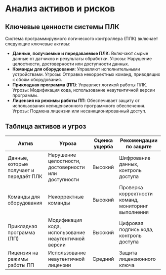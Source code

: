 # Анализ активов и рисков

## Ключевые ценности системы ПЛК
Система программируемого логического контроллера (ПЛК) включает следующие ключевые активы:
- **Данные, получаемые и передаваемые ПЛК**:
   Включают сырые данные от датчиков и результаты обработки.
   Угрозы: Нарушение целостности, достоверности или доступности данных.
- **Команды для оборудования**:
   Управляют исполнительными устройствами.
   Угрозы: Отправка некорректных команд, приводящих к сбоям оборудования.
- **Прикладная программа (ПП)**:
   Управляет логикой работы ПЛК.
   Угрозы: Модификация кода, использование неаутентичной версии программы.
- **Лицензия на режимы работы ПП**:
   Обеспечивает защиту от использования нелицензионного программного обеспечения.
   Угрозы: Подмена лицензии или несанкционированный доступ.

## Таблица активов и угроз
| Актив                         | Угроза                                                                 | Оценка ущерба | Рекомендации по защите                              |
|-------------------------------|------------------------------------------------------------------------|---------------|-----------------------------------------------------|
| Данные, которые получает и передаёт ПЛК                        | Нарушение целостности, достоверности или доступности                   | Высокий       | Шифрование данных, контроль доступа                 |
| Команды для оборудования       | Некорректные команды                                                  | Высокий       | Проверка корректности команд, мониторинг выполнения |
| Прикладная программа (ПП)     | Модификация кода, использование неаутентичной версии                   | Высокий       | Цифровая подпись кода, контроль доступа             |
| Лицензия на режимы работы ПП   | Использование неаутентичной лицензии                                   | Средний       | Защита лицензионного ключа                          |
